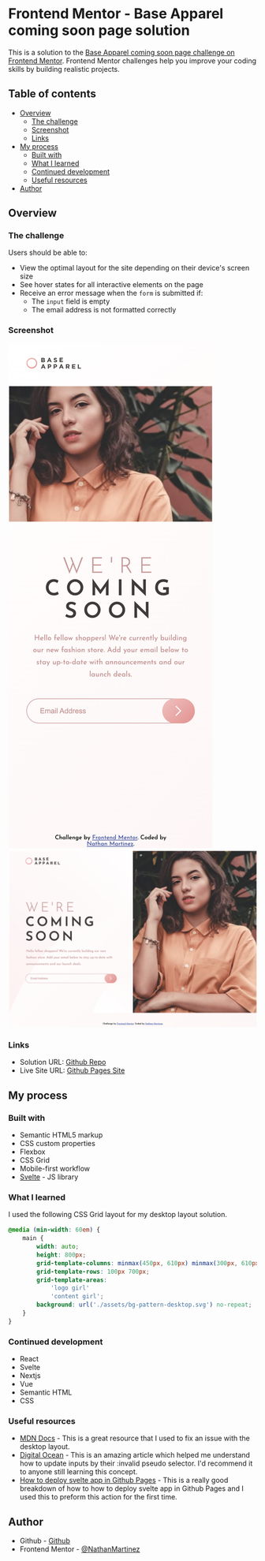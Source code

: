 # Frontend Mentor - Base Apparel coming soon page solution

This is a solution to the [Base Apparel coming soon page challenge on Frontend Mentor](https://www.frontendmentor.io/challenges/base-apparel-coming-soon-page-5d46b47f8db8a7063f9331a0). Frontend Mentor challenges help you improve your coding skills by building realistic projects.

## Table of contents

- [Overview](#overview)
  - [The challenge](#the-challenge)
  - [Screenshot](#screenshot)
  - [Links](#links)
- [My process](#my-process)
  - [Built with](#built-with)
  - [What I learned](#what-i-learned)
  - [Continued development](#continued-development)
  - [Useful resources](#useful-resources)
- [Author](#author)

## Overview

### The challenge

Users should be able to:

- View the optimal layout for the site depending on their device's screen size
- See hover states for all interactive elements on the page
- Receive an error message when the `form` is submitted if:
  - The `input` field is empty
  - The email address is not formatted correctly

### Screenshot

![Mobile](./images/Screen%20Shot%202023-01-21%20at%206.39.21%20PM.png)
![Desktop](./images/Screen%20Shot%202023-01-21%20at%206.35.48%20PM.png)

### Links

- Solution URL: [Github Repo](https://github.com/NathanMartinez/fm_base_apparel_coming_soon)
- Live Site URL: [Github Pages Site](https://nathanmartinez.github.io/fm_base_apparel_coming_soon/)

## My process

### Built with

- Semantic HTML5 markup
- CSS custom properties
- Flexbox
- CSS Grid
- Mobile-first workflow
- [Svelte](https://svelte.dev/) - JS library

### What I learned

I used the following CSS Grid layout for my desktop layout solution.

```css
@media (min-width: 60em) {
	main {
		width: auto;
		height: 800px;
		grid-template-columns: minmax(450px, 610px) minmax(300px, 610px);
		grid-template-rows: 100px 700px;
		grid-template-areas:
			'logo girl'
			'content girl';
		background: url('./assets/bg-pattern-desktop.svg') no-repeat;
	}
}
```

### Continued development

- React
- Svelte
- Nextjs
- Vue
- Semantic HTML
- CSS

### Useful resources

- [MDN Docs](https://developer.mozilla.org/en-US/docs/Web/CSS/minmax) - This is a great resource that I used to fix an issue with the desktop layout.
- [Digital Ocean](https://www.digitalocean.com/community/tutorials/css-styling-form-input-validity) - This is an amazing article which helped me understand how to update inputs by their :invalid pseudo selector. I'd recommend it to anyone still learning this concept.
- [How to deploy svelte app in Github Pages](https://hrishikeshpathak.com/blog/svelte-gh-pages/) - This is a really good breakdown of how to how to deploy svelte app in Github Pages and I used this to preform this action for the first time.

## Author

- Github - [Github](https://github.com/NathanMartinez)
- Frontend Mentor - [@NathanMartinez](https://www.frontendmentor.io/profile/NathanMartinez)
